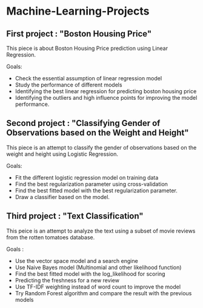 # Machine-Learning-Projects

## First project : "Boston Housing Price"

This piece is about Boston Housing Price prediction using Linear Regression. 

Goals: 

- Check the essential assumption of linear regression model 
- Study the performance of different models
- Identifying the best linear regression for predicting boston housing price
- Identifying the outliers and high influence points for improving the model performance. 

## Second project : "Classifying Gender of Observations based on the Weight and Height"

This piece is an attempt to classify the gender of observations based on the weight and height using Logistic Regression. 

Goals: 

- Fit the different logistic regression model on training data
- Find the best regularization parameter using cross-validation
- Find the best fitted model with the best regularization parameter. 
- Draw a classifier based on the model. 


## Third project : "Text Classification"

This peice is an attempt to analyze the text using a subset of movie reviews from the rotten tomatoes database. 

Goals : 

- Use the vector space model and a search engine 
- Use Naive Bayes model (Multinomial and other likelihood function) 
- Find the best fitted model with the log_likelihood for scoring 
- Predicting the freshness for a new review 
- Use TF-IDF weighting instead of word count to improve the model 
- Try Random Forest algorithm and compare the result with the previous models 

